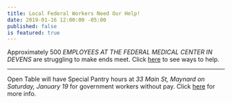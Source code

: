 ```yaml
---
title: Local Federal Workers Need Our Help!
date: 2019-01-16 12:00:00 -05:00
published: false
is featured: true
---
```


Approximately 500  *EMPLOYEES AT THE FEDERAL MEDICAL CENTER IN DEVENS* are struggling to make ends meet. Click [here](https://loavesfishespantry.org/local-federal-workers-need-our-help/) to see ways to help. 

---

Open Table will have Special Pantry hours at *33 Main St, Maynard on Saturday, January 19* for government workers without pay. Click [here](http://www.opentable.org/event/special-pantry-service-for-those-affected-by-governement-shutdown/) for more info.